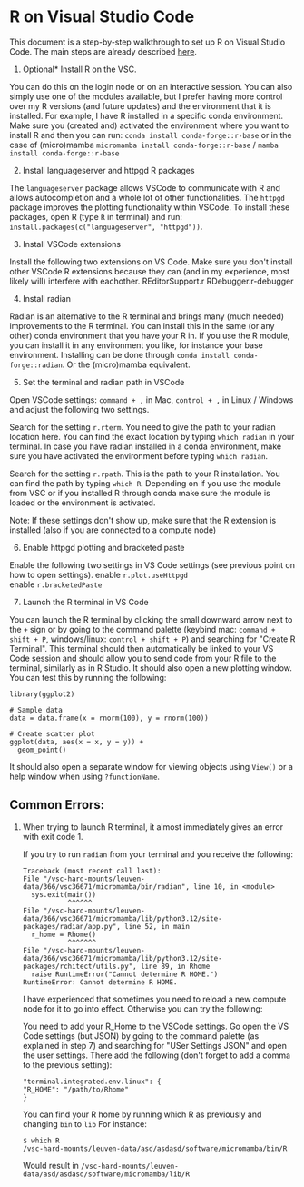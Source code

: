# R on Visual Studio Code

This document is a step-by-step walkthrough to set up R on Visual Studio Code. The main steps are already described [here](https://github.com/REditorSupport/vscode-R).

1. Optional* Install R on the VSC.

You can do this on the login node or on an interactive session. You can also simply use one of the modules available, but I prefer having more control over my R versions (and future updates) and the environment that it is installed.
For example, I have R installed in a specific conda environment.
Make sure you (created and) activated the environment where you want to install R and then you can run:
`conda install conda-forge::r-base` or in the case of (micro)mamba `micromamba install conda-forge::r-base` / `mamba install conda-forge::r-base`

2. Install languageserver and httpgd R packages

The `languageserver` package allows VSCode to communicate with R and allows autocompletion and a whole lot of other functionalities. The `httpgd` package improves the plotting functionality within VSCode.
To install these packages, open R (type `R` in terminal) and run: `install.packages(c("languageserver", "httpgd"))`.

3. Install VSCode extensions

Install the following two extensions on VS Code. Make sure you don't install other VSCode R extensions because they can (and in my experience, most likely will) interfere with eachother.
REditorSupport.r
RDebugger.r-debugger

4. Install radian

Radian is an alternative to the R terminal and brings many (much needed) improvements to the R terminal. You can install this in the same (or any other) conda environment that you have your R in. If you use the R module, you can install it in any environment you like, for instance your base environment. Installing can be done through `conda install conda-forge::radian`.
Or the (micro)mamba equivalent.

5. Set the terminal and radian path in VSCode

Open VSCode settings: `command + ,` in Mac, `control + ,` in Linux / Windows and adjust the following two settings.

Search for the setting `r.rterm`. You need to give the path to your radian location here. You can find the exact location by typing `which radian` in your terminal. In case you have radian installed in a conda environment, make sure you have activated the environment before typing `which radian`.

Search for the setting `r.rpath`. This is the path to your R installation. You can find the path by typing `which R`. Depending on if you use the module from VSC or if you installed R through conda make sure the module is loaded or the environment is activated.

Note: If these settings don't show up, make sure that the R extension is installed (also if you are connected to a compute node)


6. Enable httpgd plotting and bracketed paste

Enable the following two settings in VS Code settings (see previous point on how to open settings).
enable `r.plot.useHttpgd`  
enable `r.bracketedPaste`

7. Launch the R terminal in VS Code

You can launch the R terminal by clicking the small downward arrow next to the `+` sign or by going to the command palette (keybind mac: `command + shift + P`, windows/linux: `control + shift + P`) and searching for "Create R Terminal".
This terminal should then automatically be linked to your VS Code session and should allow you to send code from your R file to the terminal, similarly as in R Studio. It should also open a new plotting window. You can test this by running the following:
```
library(ggplot2)

# Sample data
data = data.frame(x = rnorm(100), y = rnorm(100))

# Create scatter plot
ggplot(data, aes(x = x, y = y)) +
  geom_point()
```

It should also open a separate window for viewing objects using `View()` or a help window when using `?functionName`.

## Common Errors:
1. When trying to launch R terminal, it almost immediately gives an error with exit code 1.

    If you try to run `radian` from your terminal and you receive the following:
    ```
    Traceback (most recent call last):
    File "/vsc-hard-mounts/leuven-data/366/vsc36671/micromamba/bin/radian", line 10, in <module>
      sys.exit(main())
               ^^^^^^
    File "/vsc-hard-mounts/leuven-data/366/vsc36671/micromamba/lib/python3.12/site-packages/radian/app.py", line 52, in main
      r_home = Rhome()
               ^^^^^^^
    File "/vsc-hard-mounts/leuven-data/366/vsc36671/micromamba/lib/python3.12/site-packages/rchitect/utils.py", line 89, in Rhome
      raise RuntimeError("Cannot determine R HOME.")
    RuntimeError: Cannot determine R HOME.
    ```
   I have experienced that sometimes you need to reload a new compute node for it to go into effect. Otherwise you can try the following:
   
   You need to add your R_Home to the VSCode settings.
   Go open the VS Code settings (but JSON) by going to the command palette (as explained in step 7) and searching for "USer Settings JSON" and open the user settings.
   There add the following (don't forget to add a comma to the previous setting):
   ```
   "terminal.integrated.env.linux": {
   "R_HOME": "/path/to/Rhome"
   }
   ```
   You can find your R home by running which R as previously and changing `bin` to `lib`
   For instance:
   ```
   $ which R
   /vsc-hard-mounts/leuven-data/asd/asdasd/software/micromamba/bin/R
   ```
   Would result in `/vsc-hard-mounts/leuven-data/asd/asdasd/software/micromamba/lib/R`
   
